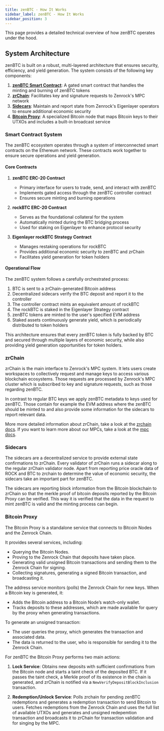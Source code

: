 ```yaml
---
title: zenBTC - How It Works
sidebar_label: zenBTC - How It Works
sidebar_position: 3
---
```


This page provides a detailed technical overview of how zenBTC operates under the hood.

## System Architecture

zenBTC is built on a robust, multi-layered architecture that ensures security, efficiency, and yield generation. The system consists of the following key components:

1. [**zenBTC Smart Contract**](#smart-contract-system): A gated smart contract that handles the minting and burning of zenBTC tokens
2. [**zrChain**](#zrchain): Facilitates key and signature requests to Zenrock's MPC network
3. [**Sidecars**](#sidecars): Maintain and report state from Zenrock's Eigenlayer operators to ensure additional economic security
4. [**Bitcoin Proxy**](#bitcoin-proxy): A specialized Bitcoin node that maps Bitcoin keys to their UTXOs and includes a built-in broadcast service

### Smart Contract System

The zenBTC ecosystem operates through a system of interconnected smart contracts on the Ethereum network. These contracts work together to ensure secure operations and yield generation.

#### Core Contracts

1. **zenBTC ERC-20 Contract**
   - Primary interface for users to trade, send, and interact with zenBTC
   - Implements gated access through the zenBTC controller contract
   - Ensures secure minting and burning operations

2. **rockBTC ERC-20 Contract**
   - Serves as the foundational collateral for the system
   - Automatically minted during the BTC bridging process
   - Used for staking on Eigenlayer to enhance protocol security

3. **Eigenlayer rockBTC Strategy Contract**
   - Manages restaking operations for rockBTC
   - Provides additional economic security to zenBTC and zrChain
   - Facilitates yield generation for token holders

#### Operational Flow

The zenBTC system follows a carefully orchestrated process:

1. BTC is sent to a zrChain-generated Bitcoin address
2. Decentralized sidecars verify the BTC deposit and report it to the controller
3. The controller contract mints an equivalent amount of rockBTC
4. The rockBTC is staked in the Eigenlayer Strategy contract
5. zenBTC tokens are minted to the user's specified EVM address
6. Staked assets continuously generate yield, which is periodically distributed to token holders

This architecture ensures that every zenBTC token is fully backed by BTC and secured through multiple layers of economic security, while also providing yield generation opportunities for token holders.

### zrChain

zrChain is the main interface to Zenrock's MPC system. It lets users create workspaces to collectively request and manage keys to access various blockchain ecosystems. Those requests are processed by Zenrock's MPC cluster which is subscribed to key and signature requests, such as those regarding zenBTC.

In contrast to regular BTC keys we apply zenBTC metadata to keys used for zenBTC. Those contain for example the EVM address where the zenBTC should be minted to and also provide some information for the sidecars to report relevant data.

More more detailed information about zrChain, take a look at the [zrchain docs](../zrChain/architecture.md).
If you want to learn more about our MPCs, take a look at the [mpc docs](../mpc.md).

### Sidecars

The sidecars are a decentralized service to provide external state confirmations to zrChain. Every validator of zrChain runs a sidecar along to the regular zrChain validator node. Apart from reporting price oracle data of ROCK and BTC to zrchain to determine the value of economic security, the sidecars take an important part for zenBTC.

The sidecars are reporting block information from the Bitcoin blockchain to zrChain so that the merkle proof of bitcoin deposits reported by the Bitcoin Proxy can be verified. This way it is verified that the data in the request to mint zenBTC is valid and the minting process can begin.

### Bitcoin Proxy

The Bitcoin Proxy is a standalone service that connects to Bitcoin Nodes and the Zenrock Chain.

It provides several services, including:

- Querying the Bitcoin Nodes.
- Proving to the Zenrock Chain that deposits have taken place.
- Generating valid unsigned Bitcoin transactions and sending them to the Zenrock Chain for signing.
- Collecting signatures, generating a signed Bitcoin transaction, and broadcasting it.

The address service monitors (polls) the Zenrock Chain for new keys. When a Bitcoin key is generated, it:

- Adds the Bitcoin address to a Bitcoin Node’s watch-only wallet.
- Tracks deposits to these addresses, which are made available for query by the proxy when generating transactions.

To generate an unsigned transaction:

- The user queries the proxy, which generates the transaction and associated data.
- The data is returned to the user, who is responsible for sending it to the Zenrock Chain.

For zenBTC the Bitcoin Proxy performs two main actions:

1. **Lock Service**: Obtains new deposits with sufficient confirmations from the Bitcoin node and starts a taint check of the deposited BTC. If it passes the taint check, a Merkle proof of its existence in the chain is generated, and zrChain is notified via a `NewVerifyDepositBlockInclusion` transaction.

2. **Redemption/Unlock Service**: Polls zrchain for pending zenBTC redemptions and generates a redemption transaction to send Bitcoin to users. Fetches redemptions from the Zenrock Chain and uses the full list of available UTXOs and generates and unsigned redepemtion transaction and broadcasts it to zrChain for transaction validation and for singing by the MPC.
